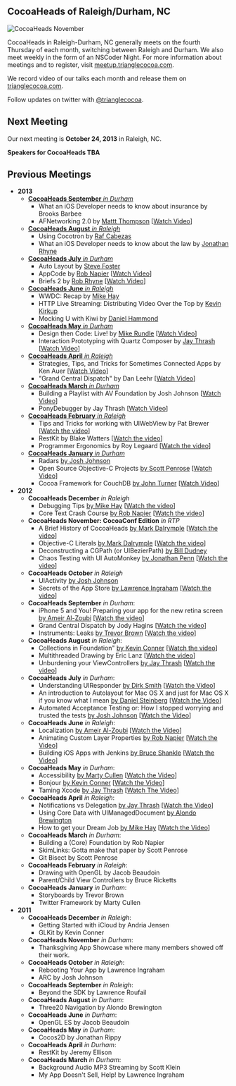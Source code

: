 ## CocoaHeads of Raleigh/Durham, NC

![CocoaHeads November](https://s3.amazonaws.com/com-jnjosh-assets/cocoaheads-november.jpg)

CocoaHeads in Raleigh-Durham, NC generally meets on the fourth Thursday of each month, switching between Raleigh and Durham. We also meet weekly in the form of an NSCoder Night. For more information about meetings and to register, visit [meetup.trianglecocoa.com](http://meetup.trianglecocoa.com).

We record video of our talks each month and release them on [trianglecocoa.com](http://trianglecocoa.com).

Follow updates on twitter with [@trianglecocoa](http://twitter.com/trianglecocoa).

## Next Meeting

Our next meeting is **October 24, 2013** in Raleigh, NC.

**Speakers for CocoaHeads TBA**

## Previous Meetings

- __2013__
	- [__CocoaHeads September__ _in Durham_](http://www.meetup.com/nscoderrtp/events/138542752/)
		- What an iOS Developer needs to know about insurance by Brooks Barbee
		- AFNetworking 2.0 by [Mattt Thompson](http://twitter.com/mattt) [[Watch Video](http://cocoaheads.tv/afnetworking-2-0-by-mattt-thompson/)]
	- [__CocoaHeads August__ _in Raleigh_](http://www.meetup.com/nscoderrtp/events/131194582/)
		- Using Cocotron by [Raf Cabezas](http://twitter.com/rafcabezas)
		- What an iOS Developer needs to know about the law by [Jonathan Rhyne](http://twitter.com/jdrhyne)
	- [__CocoaHeads July__ _in Durham_](http://www.meetup.com/nscoderrtp/events/128486382/)
		- Auto Layout by [Steve Foster](http://twitter.com/flightblog)
		- AppCode by [Rob Napier](http://twitter.com/cocoaphony) [[Watch Video](http://cocoaheads.tv/appcode-lightning-talk-by-rob-napier/)]
		- Briefs 2 by [Rob Rhyne](http://twitter.com/capttaco) [[Watch Video](http://cocoaheads.tv/briefs-2-by-rob-rhyne/)]
	- [__CocoaHeads June__ _in Raleigh_](http://www.meetup.com/nscoderrtp/events/125644162/)
		- WWDC: Recap by [Mike Hay](http://twitter.com/Hay)
		- HTTP Live Streaming: Distributing Video Over the Top by [Kevin Kirkup](http://twitter.com/pan_and_scan)
		- Mocking U with Kiwi by [Daniel Hammond](http://twitter.com/danielrhammond)
	- [__CocoaHeads May__ _in Durham_](http://www.meetup.com/nscoderrtp/events/120462662/)
		- Design then Code: Live! by [Mike Rundle](http://twitter.com/flyosity) [[Watch Video](http://cocoaheads.tv/design-the-code-live-by-mike-rundle/)]
		- Interaction Prototyping with Quartz Composer by [Jay Thrash](http://twitter.com/jaythrash) [[Watch Video](http://cocoaheads.tv/interaction-prototyping-with-quartz-composer-by-jay-thrash/)]
	- [__CocoaHeads April__ _in Raleigh_](http://www.meetup.com/nscoderrtp/events/113866262/)
		- Strategies, Tips, and Tricks for Sometimes Connected Apps by Ken Auer [[Watch Video](http://cocoaheads.tv/strategies-tips-and-tricks-for-sometimes-connected-apps-by-ken-auer/)]
		- "Grand Central Dispatch" by Dan Leehr [[Watch Video](http://cocoaheads.tv/gcd-2-beyond-the-queue-by-dan-leehr/)]
	- [__CocoaHeads March__ _in Durham_](http://www.meetup.com/nscoderrtp/events/108059202/)
		- Building a Playlist with AV Foundation by Josh Johnson [[Watch Video](http://cocoaheads.tv/building-a-playlist-with-av-foundation-by-josh-johnson/)]
		- PonyDebugger by Jay Thrash [[Watch Video](http://cocoaheads.tv/ponydebugger-by-jay-thrash/)]
	- [__CocoaHeads February__ _in Raleigh_](http://www.meetup.com/nscoderrtp/events/104261162/)
		- Tips and Tricks for working with UIWebView by Pat Brewer [[Watch the video](http://cocoaheads.tv/uiwebview-tips-and-tricks-by-pat-brewer/)]
		- RestKit by Blake Watters [[Watch the video](http://cocoaheads.tv/restkit-by-blake-watters/)]
		- Programmer Ergonomics by Roy Legaard [[Watch the video](http://cocoaheads.tv/dvorak-keyboard-ergonomics-by-roy-legaard/)]
	- [__CocoaHeads January__ _in Durham_](http://www.meetup.com/nscoderrtp/events/98462292/)
		- Radars [by Josh Johnson](http://twitter.com/jnjosh)
		- Open Source Objective-C Projects [by Scott Penrose](http://twitter.com/scottpenrose) [[Watch Video](http://cocoaheads.tv/sharing-is-caring-by-scott-penrose/)]
		- Cocoa Framework for CouchDB [by John Turner](http://twitter.com/thejohnturner) [[Watch Video](http://cocoaheads.tv/couchdb-cocoa-framework-by-john-turner/)]
- __2012__
	- __CocoaHeads December__ _in Raleigh_
		- Debugging Tips [by Mike Hay](http://twitter.com/hay) [[Watch the video](https://vimeo.com/56405472)]
		- Core Text Crash Course [by Rob Napier](http://twitter.com/cocoaphony) [[Watch the video](https://vimeo.com/56670254)]
	- __CocoaHeads November: CocoaConf Edition__ _in RTP_
		- A Brief History of CocoaHeads [by Mark Dalrymple](http://twitter.com/borkware) [[Watch the video](https://vimeo.com/54731036)]
		- Objective-C Literals [by Mark Dalrymple](http://twitter.com/borkware) [[Watch the video](https://vimeo.com/54730335)]
		- Deconstructing a CGPath (or UIBezierPath) [by Bill Dudney](http://twitter.com/bdudney)
		- Chaos Testing with UI AutoMonkey [by Jonathan Penn](http://twitter.com/jonathanpenn) [[Watch the video](https://vimeo.com/54727965)]
	- __CocoaHeads October__ _in Raleigh_
		- UIActivity [by Josh Johnson](http://twitter.com/jnjosh)
		- Secrets of the App Store [by Lawrence Ingraham](http://twitter.com/lawpower) [[Watch the video](http://vimeo.com/52314493)]
	- __CocoaHeads September__ _in Durham_:
		- iPhone 5 and You! Preparing your app for the new retina screen [by Ameir Al-Zoubi](http://twitter.com/ameir) [[Watch the video](https://vimeo.com/50913565)]
		- Grand Central Dispatch by Jody Hagins [[Watch the video](https://vimeo.com/50914562)]
		- Instruments: Leaks [by Trevor Brown](http://twitter.com/melikemacs) [[Watch the video](https://vimeo.com/50940229)]
	- __CocoaHeads August__ _in Raleigh_:
		- Collections in Foundation" [by Kevin Conner](http://twitter.com/connerk) [[Watch the video](https://vimeo.com/48228001)]
		- Multithreaded Drawing by Eric Lanz [[Watch the video](https://vimeo.com/48246007)]
		- Unburdening your ViewControllers [by Jay Thrash](http://twitter.com/jaythrash) [[Watch the video](https://vimeo.com/48247940)]
	- __CocoaHeads July__ _in Durham_:
		- Understanding UIResponder [by Dirk Smith](http://twitter.com/dirkthedaring) [[Watch the Video](https://vimeo.com/46551853)]
		- An introduction to Autolayout for Mac OS X and just for Mac OS X if you know what I mean [by Daniel Steinberg](http://twitter.com/dimsumthinking) [[Watch the Video](https://vimeo.com/46553323)]
		- Automated Acceptance Testing or: How I stopped worrying and trusted the tests [by Josh Johnson](http://twitter.com/jnjosh) [[Watch the Video](https://vimeo.com/46555160)]
	- __CocoaHeads June__ _in Raleigh_:
		- Localization [by Ameir Al-Zoubi](http://twitter.com/ameir) [[Watch the Video](http://trianglecocoa.com/post/26216894818/localization-and-internationalization-by-ameir)]
		- Animating Custom Layer Properties [by Rob Napier](http://twitter.com/cocoaphony) [[Watch the Video](http://trianglecocoa.com/post/26222344106/animating-custom-layer-properties-by-rob)]
		- Building iOS Apps with Jenkins [by Bruce Shankle](http://ba3.us) [[Watch the Video](http://trianglecocoa.com/post/26234595910/jenkins-for-ios-apps-by-bruce-shankle-from)]
	- __CocoaHeads May__ _in Durham_:
		- Accessibility [by Marty Cullen](http://twitter.com/martycullen) [[Watch the Video](http://trianglecocoa.com/post/24355851208/for-our-first-session-on-cocoa-fundamentals-this)]
		- Bonjour [by Kevin Conner](http://twitter.com/connerk) [[Watch the Video](http://trianglecocoa.com/post/24356015085/for-our-cocoa-advanced-session-of-cocoaheads-may)]
		- Taming Xcode [by Jay Thrash](http://twitter.com/jaythrash) [[Watch The Video](http://trianglecocoa.com/post/24356155469/finally-for-the-last-session-at-cocoaheads-may-in)]
	- __CocoaHeads April__ _in Raleigh_:
		- Notifications vs Delegation [by Jay Thrash](http://twitter.com/jaythrash) [[Watch the Video](http://trianglecocoa.com/post/22032245448/jay-thrash-jaythrash-discussing-notifications)]
		- Using Core Data with UIManagedDocument [by Alondo Brewington](http://twitter.com/abrewing)
		- How to get your Dream Job [by Mike Hay](http://twitter.com/hay) [[Watch the Video](http://trianglecocoa.com/post/22091618260/mike-hay-hay-left-everyone-inspired-with-his)]
	- __CocoaHeads March__ _in Durham_:
		- Building a (Core) Foundation by Rob Napier
		- SkimLinks: Gotta make that paper by Scott Penrose
		- Git Bisect by Scott Penrose
	- __CocoaHeads February__ _in Raleigh_:
		- Drawing with OpenGL by Jacob Beaudoin
		- Parent/Child View Controllers by Bruce Ricketts
	- __CocoaHeads January__ _in Durham_:
		- Storyboards by Trevor Brown
		- Twitter Framework by Marty Cullen
- __2011__
	- __CocoaHeads December__ _in Raleigh_:
		- Getting Started with iCloud by Andria Jensen
		- GLKit by Kevin Conner
	- __CocoaHeads November__ _in Durham_:
		- Thanksgiving App Showcase where many members showed off their work.
	- __CocoaHeads October__ _in Raleigh_:
		- Rebooting Your App by Lawrence Ingraham
		- ARC by Josh Johnson
	- __CocoaHeads September__ _in Raleigh_:
		- Beyond the SDK by Lawrence Roufail
	- __CocoaHeads August__ _in Durham_:
		- Three20 Navigation by Alondo Brewington
	- __CocoaHeads June__ _in Durham_:
		- OpenGL ES by Jacob Beaudoin
	- __CocoaHeads May__ _in Durham_:
		- Cocos2D by Jonathan Rippy
	- __CocoaHeads April__ _in Durham_:
		- RestKit by Jeremy Ellison
	- __CocoaHeads March__ _in Durham_:
		- Background Audio MP3 Streaming by Scott Klein
		- My App Doesn't Sell, Help! by Lawrence Ingraham
